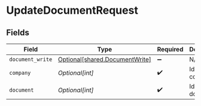 # UpdateDocumentRequest


## Fields

| Field                                                                      | Type                                                                       | Required                                                                   | Description                                                                |
| -------------------------------------------------------------------------- | -------------------------------------------------------------------------- | -------------------------------------------------------------------------- | -------------------------------------------------------------------------- |
| `document_write`                                                           | [Optional[shared.DocumentWrite]](undefined/models/shared/documentwrite.md) | :heavy_minus_sign:                                                         | N/A                                                                        |
| `company`                                                                  | *Optional[int]*                                                            | :heavy_check_mark:                                                         | Id of the company                                                          |
| `document`                                                                 | *Optional[int]*                                                            | :heavy_check_mark:                                                         | Id of the document                                                         |